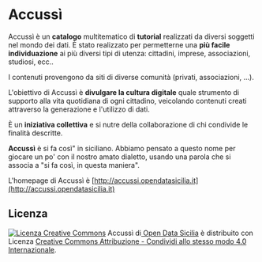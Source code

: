 # Accussì
<p>
	Accussì è un <strong>catalogo</strong> multitematico di <strong>tutorial</strong> realizzati da diversi soggetti nel mondo dei dati. È stato realizzato per permetterne una <strong>più facile individuazione</strong> ai più diversi tipi di utenza: cittadini, imprese,
	associazioni, studiosi, ecc..
</p>
<p>
	I contenuti provengono da siti di diverse comunità (privati, associazioni, ...).
</p>
<p>
	L'obiettivo di Accussì è <strong>divulgare la cultura digitale</strong> quale strumento di supporto alla vita quotidiana di ogni cittadino, veicolando contenuti creati attraverso la generazione e l'utilizzo di dati.
</p>
<p>
	È un <strong>iniziativa collettiva</strong> e si nutre della collaborazione di chi condivide le finalità descritte.
</p>
<p><strong>Accussì</strong> è si fa così" in siciliano. Abbiamo pensato a questo nome per giocare un po' con il nostro amato dialetto, usando una parola che si associa a "si fa così, in questa maniera".</p>

L'homepage di Accussì è [http://accussi.opendatasicilia.it](http://accussi.opendatasicilia.it)

## Licenza
<p>
<a rel="license" href="http://creativecommons.org/licenses/by-sa/4.0/"><img alt="Licenza Creative Commons" style="border-width:0" src="https://i.creativecommons.org/l/by-sa/4.0/80x15.png"></a> <span xmlns:dct="http://purl.org/dc/terms/" property="dct:title">Accussì</span> di<a xmlns:cc="http://creativecommons.org/ns#" href="http://opendatasicilia.it" property="cc:attributionName" rel="cc:attributionURL"> Open Data Sicilia</a> è distribuito con Licenza <a rel="license" href="http://creativecommons.org/licenses/by-sa/4.0/">Creative Commons Attribuzione - Condividi allo stesso modo 4.0 Internazionale</a>.
</p>
